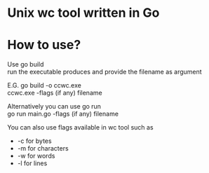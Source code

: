 # Unix wc tool written in Go

# How to use?
Use go build \
run the executable produces and provide the filename as argument

E.G. go build -o ccwc.exe \
ccwc.exe -flags (if any) filename

Alternatively you can use go run \
go run main.go -flags (if any) filename

You can also use flags available in wc tool such as
- -c for bytes
- -m for characters
- -w for words
- -l for lines